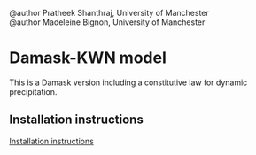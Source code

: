 @author Pratheek Shanthraj, University of Manchester  
@author Madeleine Bignon, University of Manchester


# Damask-KWN model
This is a Damask version including a constitutive law for dynamic precipitation.

## Installation instructions
[Installation instructions](https://github.com/LightForm-group/Damask-KWN)
